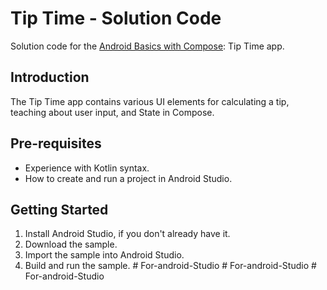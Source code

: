 Tip Time - Solution Code
=================================

Solution code for the [Android Basics with Compose](https://developer.android.com/courses/android-basics-compose/course): Tip Time app.


Introduction
------------
The Tip Time app contains various UI elements for calculating a tip,
teaching about user input, and State in Compose.


Pre-requisites
--------------
* Experience with Kotlin syntax.
* How to create and run a project in Android Studio.


Getting Started
---------------
1. Install Android Studio, if you don't already have it.
2. Download the sample.
3. Import the sample into Android Studio.
4. Build and run the sample.
#   F o r - a n d r o i d - S t u d i o  
 #   F o r - a n d r o i d - S t u d i o  
 #   F o r - a n d r o i d - S t u d i o  
 
